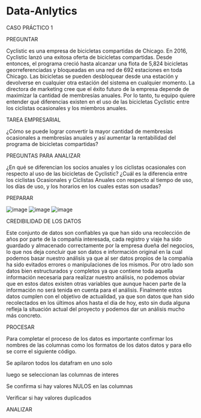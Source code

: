 # Data-Anlytics
CASO PRÁCTICO 1

PREGUNTAR

Cyclistic es una empresa de bicicletas compartidas de Chicago. En 2016, Cyclistic lanzó una exitosa oferta de bicicletas compartidas. Desde entonces, el programa creció hasta alcanzar una flota de 5,824 bicicletas georreferenciadas y bloqueadas en una red de 692 estaciones en toda Chicago. Las bicicletas se pueden desbloquear desde una estación y devolverse en cualquier otra estación del sistema en cualquier momento.
 La directora de marketing cree que el éxito futuro de la empresa depende de maximizar la cantidad de membresías anuales. Por lo tanto, tu equipo quiere entender qué diferencias existen en el uso de las bicicletas Cyclistic entre los ciclistas ocasionales y los miembros anuales.

TAREA EMPRESARIAL

¿Cómo se puede lograr convertir la mayor cantidad de membresías ocasionales a membresías anuales y así aumentar la rentabilidad del programa de bicicletas compartidas?

PREGUNTAS PARA ANALIZAR

¿En qué se diferencian los socios anuales y los ciclistas ocasionales con respecto al uso de las bicicletas de Cyclistic?
¿Cuál es la diferencia entre los ciclistas Ocasionales y Ciclistas Anuales con respecto al tiempo de uso, los días de uso, y los horarios en los cuales estas son usadas?

PREPARAR

![image](https://github.com/Yeison1973/Data-Anlytics/assets/106216980/381700b2-ec60-4744-9483-605b34b20ea0)
![image](https://github.com/Yeison1973/Data-Anlytics/assets/106216980/7aae4675-bb03-4c1d-852b-967971c6a3b5)
![image](https://github.com/Yeison1973/Data-Anlytics/assets/106216980/72f41050-768c-430c-887c-6487c4f3e880)



CREDIBILIDAD DE LOS DATOS

Este conjunto de datos son confiables ya que han sido una recolección de años por parte de la compañía interesada, cada registro y viaje ha sido guardado y almacenado correctamente por la empresa dueña del negocios, lo que nos deja concluir que son datos e información original en la cual podemos basar nuestro análisis ya que al ser datos propios de la compañía ha sido evitados errores o manipulaciones de los mismos.
Por otro lado son datos bien estructurados y completos ya que contiene toda aquella información necesaria para realizar nuestro análisis, no podemos obviar que en estos datos existen otras variables que aunque hacen parte de la información no será tenida en cuenta para el análisis.
Finalmente estos datos cumplen con el objetivo de actualidad, ya que son datos que han sido recolectados en los últimos años hasta el dia de hoy, esto sin duda alguna refleja la situación actual del proyecto y podemos dar un análisis mucho más concreto.








PROCESAR

Para completar el proceso de los datos es importante confirmar los nombres de las columnas como los formatos de los datos datos y para ello se corre el siguiente código.








Se apilaron todos los datafram en uno solo

luego se seleccionan las columnas de interes

Se confirma si hay valores NULOS en las columnas

Verificar si hay valores duplicados



ANALIZAR
